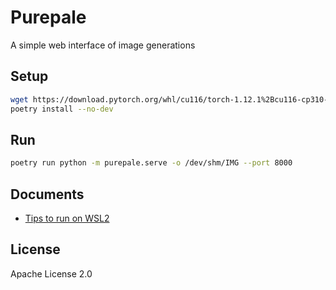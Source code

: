 
# Purepale

A simple web interface of image generations

## Setup

```bash
wget https://download.pytorch.org/whl/cu116/torch-1.12.1%2Bcu116-cp310-cp310-linux_x86_64.whl -P wheel
poetry install --no-dev
```

## Run

```bash
poetry run python -m purepale.serve -o /dev/shm/IMG --port 8000
```

## Documents

- [Tips to run on WSL2](docs/wsl2.md)

## License

Apache License 2.0
